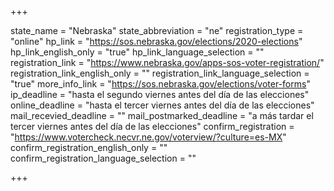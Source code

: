 +++

state_name = "Nebraska"
state_abbreviation = "ne"
registration_type = "online"
hp_link = "https://sos.nebraska.gov/elections/2020-elections"
hp_link_english_only = "true"
hp_link_language_selection = ""
registration_link = "https://www.nebraska.gov/apps-sos-voter-registration/"
registration_link_english_only = ""
registration_link_language_selection = "true"
more_info_link = "https://sos.nebraska.gov/elections/voter-forms"
ip_deadline = "hasta el segundo viernes antes del día de las elecciones"
online_deadline = "hasta el tercer viernes antes del día de las elecciones"
mail_recevied_deadline = ""
mail_postmarked_deadline = "a más tardar el tercer viernes antes del día de las elecciones"
confirm_registration = "https://www.votercheck.necvr.ne.gov/voterview/?culture=es-MX"
confirm_registration_english_only = ""
confirm_registration_language_selection = ""

+++